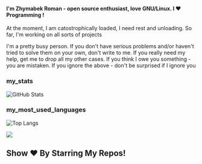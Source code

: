 #### I'm Zhymabek Roman - open source enthusiast, love GNU/Linux. I ❤️ Programming !

At the moment, I am catostrophically loaded, I need rest and unloading. So far, I'm working on all sorts of projects

I'm a pretty busy person. If you don't have serious problems and/or haven't tried to solve them on your own, don't write to me. If you really need my help, get me to drop all my other cases. If you think I owe you something - you are mistaken. If you ignore the above - don't be surprised if I ignore you

### my_stats
![GitHub Stats](https://github-readme-stats.vercel.app/api?username=ZhymabekRoman&show_icons=true&bg_color=000000&title_color=FFFFFF&icon_color=FFFFFF&text_color=FFFFFF)
### my_most_used_languages
![Top Langs](https://github-readme-stats.vercel.app/api/top-langs/?username=ZhymabekRoman&layout=compact&show_icons=true&bg_color=000000&title_color=FFFFFF&icon_color=FFFFFF&text_color=FFFFFF)

![](https://komarev.com/ghpvc/?username=ZhymabekRoman&style=flat-square&color=blueviolet)
## Show ❤️ By Starring My Repos!
